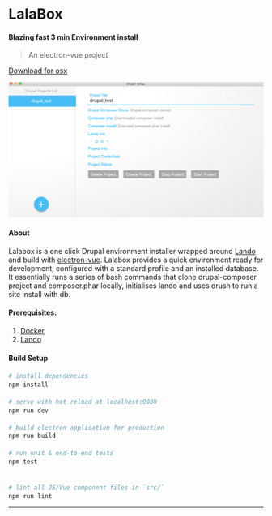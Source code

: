 
# LalaBox
#### Blazing fast 3 min Environment install
> An electron-vue project

[Download for osx](https://github.com/albu-vlad/lalabox/raw/master/source/drupal-setup-0.0.0.dmg)

![LalaBox demo](https://github.com/albu-vlad/lalabox/blob/master/Demo/Demo.png)

#### About

Lalabox is a one click Drupal environment installer wrapped around [Lando](https://github.com/lando/lando) and build with [electron-vue](https://github.com/SimulatedGREG/electron-vue). Lalabox provides a quick environment ready for development, configured with a standard profile and an installed database.
It essentially runs a series of bash commands that clone drupal-composer project and composer.phar locally, initialises lando and uses drush to run a site install with db.


#### Prerequisites:

1. [Docker](https://www.docker.com)
2. [Lando](https://github.com/lando/lando)

#### Build Setup

``` bash
# install dependencies
npm install

# serve with hot reload at localhost:9080
npm run dev

# build electron application for production
npm run build

# run unit & end-to-end tests
npm test


# lint all JS/Vue component files in `src/`
npm run lint

```

---
